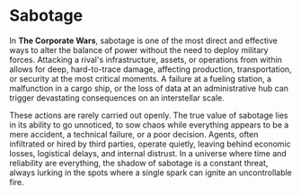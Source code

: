 # Sabotage

In **The Corporate Wars**, sabotage is one of the most direct and effective ways to alter the balance of power without the need to deploy military forces. Attacking a rival's infrastructure, assets, or operations from within allows for deep, hard-to-trace damage, affecting production, transportation, or security at the most critical moments. A failure at a fueling station, a malfunction in a cargo ship, or the loss of data at an administrative hub can trigger devastating consequences on an interstellar scale.

These actions are rarely carried out openly. The true value of sabotage lies in its ability to go unnoticed, to sow chaos while everything appears to be a mere accident, a technical failure, or a poor decision. Agents, often infiltrated or hired by third parties, operate quietly, leaving behind economic losses, logistical delays, and internal distrust. In a universe where time and reliability are everything, the shadow of sabotage is a constant threat, always lurking in the spots where a single spark can ignite an uncontrollable fire.
